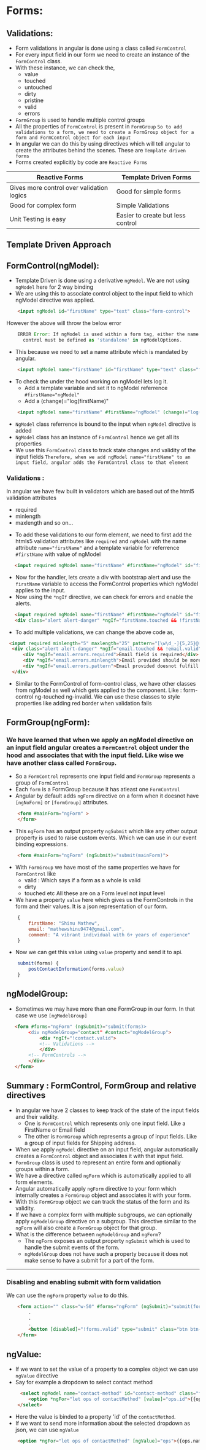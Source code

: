 # Forms:

## Validations:
- Form validations in angular is done using a class called `FormControl`
- For every input field in our form we need to create an instance of the `FormControl` class.
- With these instance, we can check the,
    * value
    * touched
    * untouched
    * dirty
    * pristine
    * valid
    * errors
- `FormGroup` is used to handle multiple control groups
- All the properties of `FormControl` is present in `FormGroup`
`So to add validations to a form, we need to create a FormGroup object for a form and FormControl object for each input`
- In angular we can do this by using directives which will tell angular to create the attributes behind the scenes. These are `Template driven forms`
- Forms created explicitly by code are `Reactive Forms`

| Reactive Forms      | Template Driven Forms |
| ----------- | ----------- |
| Gives more control over validation logics      | Good for simple forms       |
| Good for complex form   | Simple Validations        |
| Unit Testing is easy   | Easier to create but less control        |

## Template Driven Approach

## FormControl(ngModel):

- Template Driven is done using a derivative `ngModel`. We are not using `ngModel` here for 2 way binding
- We are using this to associate control object to the input field to which ngModel directive was applied.
```html
    <input ngModel id="firstName" type="text" class="form-control">
```
However the above will throw the below error
```javascript
    ERROR Error: If ngModel is used within a form tag, either the name attribute must be set or the form
      control must be defined as 'standalone' in ngModelOptions.
```
- This because we need to set a name attribute which is mandated by angular.
```html
    <input ngModel name="firstName" id="firstName" type="text" class="form-control">
```
- To check the under the hood working on ngModel lets log it.
    * Add a template variable and set it to ngModel referrence `#firstName="ngModel"`
    * Add a (change)="log(firstName)"
```html
    <input ngModel name="firstName" #firstName="ngModel" (change)="log(firstName)" id="firstName" type="text" class="form-control">
```
- `NgModel` class referrence is bound to the input when `ngModel` directive is added
- `NgModel` class has an instance of `FormControl` hence we get all its properties 
- We use this `FormControl` class to track state changes and validity of the input fields
`Therefore, when we add ngModel name="firstName" to an input field, angular adds the FormControl class to that element`

### Validations :

In angular we have few built in validators which are based out of the html5 validation attributes
 * required
 * minlength
 * maxlength
 and so on...
 - To add these validations to our form element, we need to first add the htmls5 validation attributes like `required` and `ngModel` with the name attribute `name="firstName"` and a template variable for referrence `#firstName` with value of ngModel
 ```html
    <input required ngModel name="firstName" #firstName="ngModel" id="firstName" type="text" class="form-control">
 ```
 - Now for the handler, lets create a div with bootstrap alert and use the `firstName` variable to access the FormControl properties which ngModel applies to the input.
 - Now using the `*ngIf` directive, we can check for errors and enable the alerts.
 ```html
    <input required ngModel name="firstName" #firstName="ngModel" id="firstName" type="text" class="form-control">
    <div class="alert alert-danger" *ngIf="firstName.touched && !firstName.valid">FirstName is required</div>
 ```
 - To add multiple validations, we can change the above code as,
  ```html
   <input required minlength="5" maxlength="25" pattern="[\w\d_-]{5,25}@[\w\d]{1,10}.[\w\d]{1,10}" ngModel name="email" #email="ngModel" (change)="log(email)" id="email" type="text" class="form-control">
    <div class="alert alert-danger" *ngIf="email.touched && !email.valid">
        <div *ngIf="email.errors.required">Email field is required</div>
        <div *ngIf="email.errors.minlength">Email provided should be more than {{email.errors.minlength.requiredLength}} characters</div>
        <div *ngIf="email.errors.pattern">Email provided doesnot fulfill the pattern {{email.errors.pattern.requiredPattern}}</div>
    </div>
 ```
- Similar to the FormControl of form-control class, we have other classes from ngModel as well which gets applied to the component. Like : form-control ng-touched ng-invalid. We can use these classes to style properties like adding red border when validation fails

## FormGroup(ngForm):

### We have learned that when we apply an ngModel directive on an input field angular creates a `FormControl` object under the hood and associates that with the input field. Like wise we have another class called `FormGroup`.
- So a `FormControl` represents one input field and `FormGroup` represents a group of `FormControl`
- Each `form` is a FormGroup because it has atleast one `FormControl`
- Angular by default adds `ngForm` directive on a form when it doesnot have `[ngNoForm]` or `[formGroup]` attributes.
```html
    <form #mainForm="ngForm" >
    </form>
```
- This `ngForm` has an output property `ngSubmit` which like any other output property is used to raise custom events. Which we can use in our event binding expressions.
```html
    <form #mainForm="ngForm" (ngSubmit)="submit(mainForm)">
```
- With `FormGroup` we have most of the same properties we have for `FormControl` like 
    * valid : Which says if a form as a whole is valid
    * dirty
    * touched
    etc
All these are on a Form level not input level
- We have a property `value` here which gives us the FormControls in the form and their values. It is a json representation of our form.
```javascript
    {
        firstName: "Shinu Mathew",
        email: "mathewshinu9474@gmail.com",
        comment: "A vibrant individual with 6+ years of experience"
    }
```
- Now we can get this value using `value` property and send it to api.
```javascript
    submit(forms) {
        postContactInformation(forms.value)
    }
```

## ngModelGroup:

- Sometimes we may have more than one FormGroup in our form. In that case we use `[ngModelGroup]`
```html
   <form #forms="ngForm" (ngSubmit)="submit(forms)>
        <div ngModelGroup="contact" #contact="ngModelGroup">
            <div *ngIf="!contact.valid">
            <!-- Validations -->
            </div>
        <!-- FormControls -->
        </div>
   </form>
```
## Summary : FormControl, FormGroup and relative directives

- In angular we have 2 classes to keep track of the state of the input fields and their validity.
    * One is `FormControl` which represents only one input field. Like a FirstName or Email field
    * The other is `FormGroup` which represents a group of input fields. Like a group of input fields for Shipping address.
- When we apply `ngModel` directive on an input field, angular automatically creates a `FormControl` object and associates it with that input field.
- `FormGroup` class is used to represent an entire form and optionally groups within a form.
- We have a directive called `ngForm` which is automatically applied to all form elements.
- Angular automatically apply `ngForm` directive to your form which internally creates a `FormGroup` object and associates it with your form.
- With this `FormGroup` object we can track the status of the form and its validity.
- If we have a complex form with multiple subgroups, we can optionally apply `ngModelGroup` directive on a subgroup. This directive similar to the `ngForm` will also create a `FormGroup` object for that group.
- What is the difference between `ngModelGroup` and `ngForm`?
    - The `ngForm` exposes an output property `ngSubmit` which is used to handle the submit events of the form.
    - `ngModelGroup` does not have such a property because it does not make sense to have a submit for a part of the form.
---

### Disabling and enabling submit with form validation

We can use the `ngForm` property `value` to do this.
```html
    <form action="" class="w-50" #forms="ngForm" (ngSubmit)="submit(forms)">
        .
        .
        .
        <button [disabled]="!forms.valid" type="submit" class="btn btn-primary">Submit</button>
    </form>
```

## ngValue: 

- If we want to set the value of a property to a complex object we can use `ngValue` directive
- Say for example a dropdown to select contact method
```html
     <select ngModel name="contact-method" id="contact-method" class="form-select">        
        <option *ngFor="let ops of contactMethod" [value]="ops.id">{{ops.name}}</option>
    </select>
```
- Here the value is binded to a property 'id' of the `contactMethod`.
- If we want to send more information about the selected dropdown as json, we can use `ngValue`
```html
    <option *ngFor="let ops of contactMethod" [ngValue]="ops">{{ops.name}}</option>
```